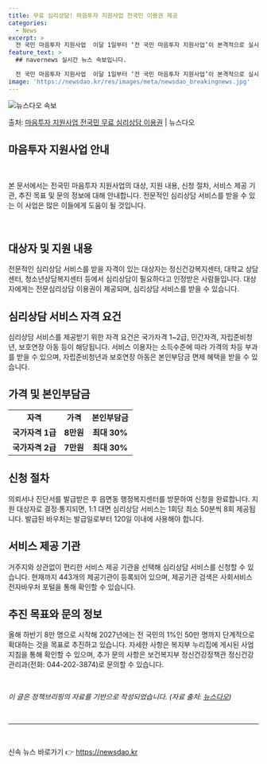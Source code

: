 ```yaml
---
title: 무료 심리상담! 마음투자 지원사업 전국민 이용권 제공
categories:
  - News
excerpt: >
  전 국민 마음투자 지원사업  이달 1일부터 ‘전 국민 마음투자 지원사업’이 본격적으로 실시되고 있습니다. 이…
feature_text: >
  ## navernews 실시간 뉴스 속보입니다.

  전 국민 마음투자 지원사업  이달 1일부터 ‘전 국민 마음투자 지원사업’이 본격적으로 실시되고 있습니다. 이…
image: 'https://newsdao.kr/res/images/meta/newsdao_breakingnews.jpg'
---
```


![뉴스다오 속보](https://newsdao.kr/res/images/meta/newsdao_breakingnews.jpg)

<p>출처: <a href="https://newsdao.kr/4544" rel="dofollow">마음투자 지원사업 전국민 무료 심리상담 이용권</a> | 뉴스다오</p>

<h2 data-ke-size="size26">마음투자 지원사업 안내</h2>
<p data-ke-size="size16">&nbsp;</p>
본 문서에서는 전국민 마음투자 지원사업의 대상, 지원 내용, 신청 절차, 서비스 제공 기관, 추진 목표 및 문의 정보에 대해 안내합니다. 전문적인 심리상담 서비스를 받을 수 있는 이 사업은 많은 이들에게 도움이 될 것입니다.
<p data-ke-size="size16">&nbsp;</p>

<h2 data-ke-size="size24">대상자 및 지원 내용</h2>
<p data-ke-size="size16">전문적인 심리상담 서비스를 받을 자격이 있는 대상자는 정신건강복지센터, 대학교 상담센터, 청소년상담복지센터 등에서 심리상담이 필요하다고 인정받은 사람들입니다. 대상자에게는 전문심리상담 이용권이 제공되며, 심리상담 서비스를 받을 수 있습니다.</p>

<h2 data-ke-size="size24">심리상담 서비스 자격 요건</h2>
<p data-ke-size="size16">심리상담 서비스를 제공받기 위한 자격 요건은 국가자격 1~2급, 민간자격, 자립준비청년, 보호연장 아동 등이 해당됩니다. 서비스 이용자는 소득수준에 따라 가격의 차등 부과를 받을 수 있으며, 자립준비청년과 보호연장 아동은 본인부담금 면제 혜택을 받을 수 있습니다.</p>

<h2 data-ke-size="size24">가격 및 본인부담금</h2>
<table>
<tbody>
<tr>
<td style="text-align: center; height: 17px;"><b>자격</b></td>
<td style="text-align: center; height: 17px;"><b>가격</b></td>
<td style="text-align: center; height: 17px;"><b>본인부담금</b></td>
</tr>
<tr>
<td style="text-align: center; height: 17px;"><b>국가자격 1급</b></td>
<td style="text-align: center; height: 17px;"><b>8만원</b></td>
<td style="text-align: center; height: 17px;"><b>최대 30%</b></td>
</tr>
<tr>
<td style="text-align: center; height: 17px;"><b>국가자격 2급</b></td>
<td style="text-align: center; height: 17px;"><b>7만원</b></td>
<td style="text-align: center; height: 17px;"><b>최대 30%</b></td>
</tr>
</tbody>
</table>

<h2 data-ke-size="size24">신청 절차</h2>
<p data-ke-size="size16">의뢰서나 진단서를 발급받은 후 읍면동 행정복지센터를 방문하여 신청을 완료합니다. 지원 대상자로 결정·통지되면, 1:1 대면 심리상담 서비스는 1회당 최소 50분씩 8회 제공됩니다. 발급된 바우처는 발급일로부터 120일 이내에 사용해야 합니다.</p>

<h2 data-ke-size="size24">서비스 제공 기관</h2>
<p data-ke-size="size16">거주지와 상관없이 편리한 서비스 제공 기관을 선택해 심리상담 서비스를 신청할 수 있습니다. 현재까지 443개의 제공기관이 등록되어 있으며, 제공기관 검색은 사회서비스 전자바우처 포털을 통해 확인할 수 있습니다.</p>

<h2 data-ke-size="size24">추진 목표와 문의 정보</h2>
<p data-ke-size="size16">올해 하반기 8만 명으로 시작해 2027년에는 전 국민의 1%인 50만 명까지 단계적으로 확대하는 것을 목표로 추진하고 있습니다. 자세한 사항은 복지부 누리집에 게시된 사업 지침을 통해 확인할 수 있으며, 추가 문의 사항은 보건복지부 정신건강정책관 정신건강관리과(전화: 044-202-3874)로 문의할 수 있습니다.</p>
<p data-ke-size="size16">&nbsp;</p>
<p><i>이 글은 정책브리핑의 자료를 기반으로 작성되었습니다. (자료 출처: <a href="https://newsdao.kr/4544" target="_blank" rel="noopener">뉴스다오</a>)</i></p>
<p data-ke-size="size16">&nbsp;</p>
<hr>
<p data-ke-size="size16">&nbsp;</p> 

신속 뉴스 바로가기 👉 <a href="https://newsdao.kr" rel="dofollow">https://newsdao.kr</a>


